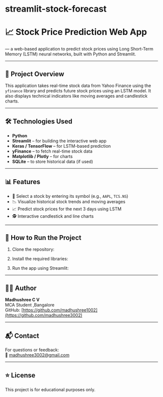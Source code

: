 # streamlit-stock-forecast
# 📈 Stock Price Prediction Web App

— a web-based application to predict stock prices using Long Short-Term Memory (LSTM) neural networks, built with Python and Streamlit.

---

## 🚀 Project Overview

This application takes real-time stock data from Yahoo Finance using the `yfinance` library and predicts future stock prices using an LSTM model. It also displays technical indicators like moving averages and candlestick charts.

---

## 🛠️ Technologies Used

- **Python**
- **Streamlit** – for building the interactive web app
- **Keras / TensorFlow** – for LSTM-based prediction
- **yFinance** – to fetch real-time stock data
- **Matplotlib / Plotly** – for charts
- **SQLite** – to store historical data (if used)

---

## 📊 Features

- 📌 Select a stock by entering its symbol (e.g., `AAPL`, `TCS.NS`)
- 📉 Visualize historical stock trends and moving averages
- 📈 Predict stock prices for the next 3 days using LSTM
- 🕵️ Interactive candlestick and line charts

---

## 🔧 How to Run the Project

1. Clone the repository:
   
2. Install the required libraries:

3. Run the app using Streamlit:

---

## 👩‍💻 Author

**Madhushree C V**  
MCA Student ,Bangalore  
GitHub: [https://github.com/madhushree1002](https://github.com/madhushree3002)

---

## 📬 Contact

For questions or feedback:  
📧 madhushree3002@gmail.com

---

## ⭐ License

This project is for educational purposes only.

